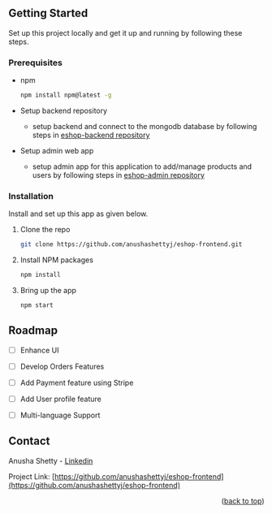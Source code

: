 <!-- GETTING STARTED -->
<a name="readme-top"></a>
## Getting Started

Set up this project locally and get it up and running by following these steps.


### Prerequisites

* npm
  ```sh
  npm install npm@latest -g
  ```
* Setup backend repository
    * setup backend and connect to the mongodb database by following steps in [eshop-backend repository](https://github.com/anushashettyj/eshop-backend)
  
* Setup admin web app
    * setup admin app for this application to add/manage products and users by following steps in [eshop-admin repository](https://github.com/anushashettyj/eshop-admin)
  

### Installation

Install and set up this app as given below.

1. Clone the repo
   ```sh
   git clone https://github.com/anushashettyj/eshop-frontend.git
   ```
2. Install NPM packages
   ```sh
   npm install
   ```
3. Bring up the app
   ```js
   npm start
   ```


<!-- ROADMAP -->
## Roadmap

- [ ] Enhance UI
- [ ] Develop Orders Features
- [ ] Add Payment feature using Stripe
- [ ] Add User profile feature
- [ ] Multi-language Support



<!-- CONTACT -->
## Contact

Anusha Shetty - [Linkedin](https://www.linkedin.com/in/anusha-shetty-17a97589)

Project Link: [https://github.com/anushashettyj/eshop-frontend](https://github.com/anushashettyj/eshop-frontend)

<p align="right">(<a href="#readme-top">back to top</a>)</p>
